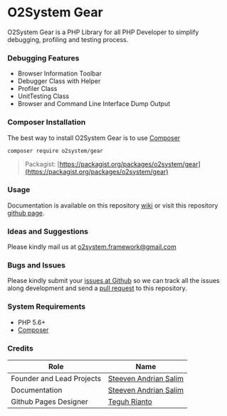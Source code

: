 # O2System Gear
O2System Gear is a PHP Library for all PHP Developer to simplify debugging, profiling and testing process.

### Debugging Features
- Browser Information Toolbar
- Debugger Class with Helper
- Profiler Class
- UnitTesting Class
- Browser and Command Line Interface Dump Output

### Composer Installation
The best way to install O2System Gear is to use [Composer](https://getcomposer.org)
```
composer require o2system/gear
```
> Packagist: [https://packagist.org/packages/o2system/gear](https://packagist.org/packages/o2system/gear)

### Usage
Documentation is available on this repository [wiki](https://github.com/o2system/gear/wiki) or visit this repository [github page](https://o2system.github.io/gear).

### Ideas and Suggestions
Please kindly mail us at [o2system.framework@gmail.com](mailto:o2system.framework@gmail.com])

### Bugs and Issues
Please kindly submit your [issues at Github](http://github.com/o2system/gear/issues) so we can track all the issues along development and send a [pull request](http://github.com/o2system/gear/pulls) to this repository.

### System Requirements
- PHP 5.6+
- [Composer](https://getcomposer.org)

### Credits
|Role|Name|
|----|----|
|Founder and Lead Projects|[Steeven Andrian Salim](http://steevenz.com)|
|Documentation|[Steeven Andrian Salim](http://steevenz.com)
|Github Pages Designer| [Teguh Rianto](http://teguhrianto.tk)
